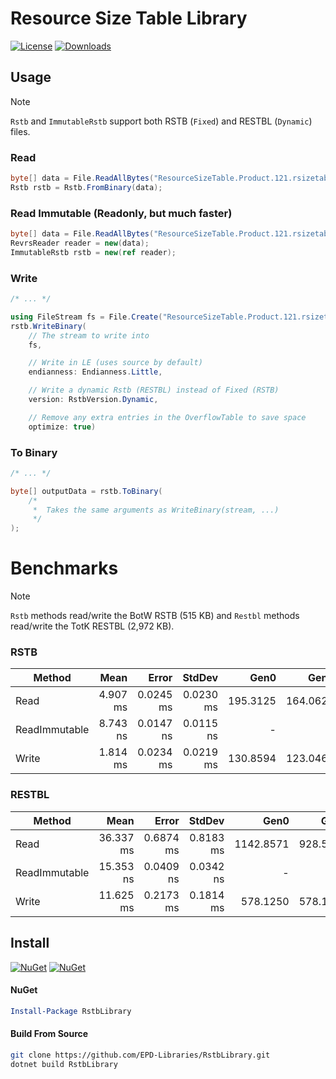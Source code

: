 # Resource Size Table Library

[![License](https://img.shields.io/badge/License-MIT-blue.svg)](https://github.com/EPD-Libraries/RstbLibrary/blob/master/License.md) [![Downloads](https://img.shields.io/github/downloads/EPD-Libraries/RstbLibrary/total)](https://github.com/EPD-Libraries/RstbLibrary/releases)

## Usage

> [!NOTE]
> `Rstb` and `ImmutableRstb` support both RSTB (`Fixed`) and RESTBL (`Dynamic`) files.

### Read

```cs
byte[] data = File.ReadAllBytes("ResourceSizeTable.Product.121.rsizetable");
Rstb rstb = Rstb.FromBinary(data);
```

### Read Immutable (Readonly, but much faster)

```cs
byte[] data = File.ReadAllBytes("ResourceSizeTable.Product.121.rsizetable");
RevrsReader reader = new(data);
ImmutableRstb rstb = new(ref reader);
```

### Write

```cs
/* ... */

using FileStream fs = File.Create("ResourceSizeTable.Product.121.rsizetable");
rstb.WriteBinary(
    // The stream to write into
    fs,

    // Write in LE (uses source by default)
    endianness: Endianness.Little,

    // Write a dynamic Rstb (RESTBL) instead of Fixed (RSTB)
    version: RstbVersion.Dynamic,

    // Remove any extra entries in the OverflowTable to save space
    optimize: true)
```

### To Binary

```cs
/* ... */

byte[] outputData = rstb.ToBinary(
    /*
     *  Takes the same arguments as WriteBinary(stream, ...)
     */
);
```

# Benchmarks

> [!NOTE]
> `Rstb` methods read/write the BotW RSTB (515 KB) and `Restbl` methods read/write the TotK RESTBL (2,972 KB).

### RSTB

| Method        |     Mean |     Error |    StdDev |     Gen0 |     Gen1 |     Gen2 | Allocated |
| ------------- | -------: | --------: | --------: | -------: | -------: | -------: | --------: |
| Read          | 4.907 ms | 0.0245 ms | 0.0230 ms | 195.3125 | 164.0625 |        - |   3.01 MB |
| ReadImmutable | 8.743 ns | 0.0147 ns | 0.0115 ns |        - |        - |        - |         - |
| Write         | 1.814 ms | 0.0234 ms | 0.0219 ms | 130.8594 | 123.0469 | 123.0469 |   3.51 MB |

### RESTBL

| Method        |      Mean |     Error |    StdDev |      Gen0 |     Gen1 |     Gen2 | Allocated |
| ------------- | --------: | --------: | --------: | --------: | -------: | -------: | --------: |
| Read          | 36.337 ms | 0.6874 ms | 0.8183 ms | 1142.8571 | 928.5714 |        - |  17.39 MB |
| ReadImmutable | 15.353 ns | 0.0409 ns | 0.0342 ns |         - |        - |        - |         - |
| Write         | 11.625 ms | 0.2173 ms | 0.1814 ms |  578.1250 | 578.1250 | 578.1250 |   16.7 MB |

## Install

[![NuGet](https://img.shields.io/nuget/v/RstbLibrary.svg)](https://www.nuget.org/packages/RstbLibrary) [![NuGet](https://img.shields.io/nuget/dt/RstbLibrary.svg)](https://www.nuget.org/packages/RstbLibrary)

#### NuGet
```powershell
Install-Package RstbLibrary
```

#### Build From Source
```sh
git clone https://github.com/EPD-Libraries/RstbLibrary.git
dotnet build RstbLibrary
```